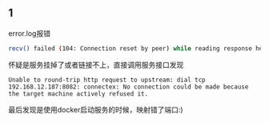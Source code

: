 ## 1
error.log报错
```bash
recv() failed (104: Connection reset by peer) while reading response header from upstream
```
怀疑是服务挂掉了或者链接不上，直接调用服务接口发现
```
Unable to round-trip http request to upstream: dial tcp 192.168.12.187:8082: connectex: No connection could be made because the target machine actively refused it.
```
最后发现是使用docker启动服务的时候，映射错了端口:)
